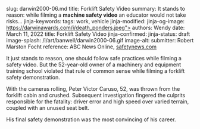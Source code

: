 slug: darwin2000-06.md
title: Forklift Safety Video
summary: It stands to reason: while filming a **machine safety video** an educator would not take risks...
jinja-keywords:
tags: work, vehicle
jinja-modified:
jinja-og-image: https://darwinawards.com/i/death_ponders.jpeg">
authors: Wendy
date: March 11, 2022
title: Forklift Safety Video
jinja-confirmed:
jinja-status: draft
image-splash: /i/art/banwell/darwin2000-06.gif
image-alt: 
submitter: Robert Marston Focht
reference: ABC News Online, <A href="http://www.safetynews.com/?name=safety_video_death">safetynews.com</A>

It just stands to reason, one should
follow safe practices while filming a safety video. But the 52-year-old
owner of a machinery and equipment training school violated that rule of
common sense while filming a forklift safety demonstration.

With the cameras rolling, Peter Victor Caruso, 52, was thrown from the forklift cabin and
crushed. Subsequent investigation fingered the culprits responsible for the
fatality: driver error and high speed over varied terrain, coupled with an
unused seat belt.

His final safety demonstration was the most convincing of his career.

